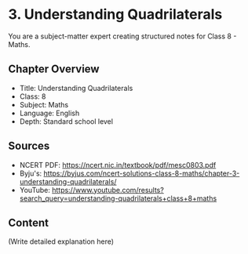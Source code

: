 # 3. Understanding Quadrilaterals

You are a subject-matter expert creating structured notes for Class 8 - Maths.

## Chapter Overview
- Title: Understanding Quadrilaterals
- Class: 8
- Subject: Maths
- Language: English
- Depth: Standard school level

## Sources
- NCERT PDF: https://ncert.nic.in/textbook/pdf/mesc0803.pdf
- Byju's: https://byjus.com/ncert-solutions-class-8-maths/chapter-3-understanding-quadrilaterals/
- YouTube: https://www.youtube.com/results?search_query=understanding-quadrilaterals+class+8+maths

## Content
(Write detailed explanation here)
